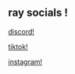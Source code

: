 ## **ray socials !**

<a href="https://discord.gg/brb/" target="_blank">discord!</a> 

<a href="tiktok.com/@xray2rich" target="_blank">tiktok!</a> 

<a href="instagram.com/rczxy" target="_blank">instagram!</a> 
